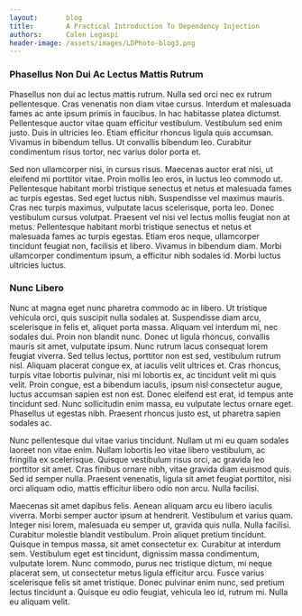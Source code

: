 ```yaml
---
layout:       blog
title:        A Practical Introduction To Dependency Injection
authors:      Calen Legaspi
header-image: /assets/images/LDPhoto-blog3.png
---
```


### Phasellus Non Dui Ac Lectus Mattis Rutrum

Phasellus non dui ac lectus mattis rutrum. Nulla sed orci nec ex rutrum pellentesque. Cras venenatis non diam vitae cursus. Interdum et malesuada fames ac ante ipsum primis in faucibus. In hac habitasse platea dictumst. Pellentesque auctor vitae quam efficitur vestibulum. Vestibulum sed enim justo. Duis in ultricies leo. Etiam efficitur rhoncus ligula quis accumsan. Vivamus in bibendum tellus. Ut convallis bibendum leo. Curabitur condimentum risus tortor, nec varius dolor porta et.

Sed non ullamcorper nisi, in cursus risus. Maecenas auctor erat nisi, ut eleifend mi porttitor vitae. Proin mollis leo eros, in luctus leo commodo ut. Pellentesque habitant morbi tristique senectus et netus et malesuada fames ac turpis egestas. Sed eget luctus nibh. Suspendisse vel maximus mauris. Cras nec turpis maximus, vulputate lacus scelerisque, porta leo. Donec vestibulum cursus volutpat. Praesent vel nisi vel lectus mollis feugiat non at metus. Pellentesque habitant morbi tristique senectus et netus et malesuada fames ac turpis egestas. Etiam eros neque, ullamcorper tincidunt feugiat non, facilisis et libero. Vivamus in bibendum diam. Morbi ullamcorper condimentum ipsum, a efficitur nibh sodales id. Morbi luctus ultricies luctus.

### Nunc Libero

Nunc at magna eget nunc pharetra commodo ac in libero. Ut tristique vehicula orci, quis suscipit nulla sodales at. Suspendisse diam arcu, scelerisque in felis et, aliquet porta massa. Aliquam vel interdum mi, nec sodales dui. Proin non blandit nunc. Donec ut ligula rhoncus, convallis mauris sit amet, vulputate ipsum. Nunc rutrum lacus consequat lorem feugiat viverra. Sed tellus lectus, porttitor non est sed, vestibulum rutrum nisl. Aliquam placerat congue ex, at iaculis velit ultrices et. Cras rhoncus, turpis vitae lobortis pulvinar, nisi mi lobortis ex, ac tincidunt velit mi quis velit. Proin congue, est a bibendum iaculis, ipsum nisl consectetur augue, luctus accumsan sapien est non est. Donec eleifend est erat, id tempus ante tincidunt sed. Nunc sollicitudin enim massa, eu vulputate lectus ornare eget. Phasellus ut egestas nibh. Praesent rhoncus justo est, ut pharetra sapien sodales ac.

Nunc pellentesque dui vitae varius tincidunt. Nullam ut mi eu quam sodales laoreet non vitae enim. Nullam lobortis leo vitae libero vestibulum, ac fringilla ex scelerisque. Quisque vestibulum risus orci, ac gravida leo porttitor sit amet. Cras finibus ornare nibh, vitae gravida diam euismod quis. Sed id semper nulla. Praesent venenatis, ligula sit amet feugiat porttitor, nisi orci aliquam odio, mattis efficitur libero odio non arcu. Nulla facilisi.

Maecenas sit amet dapibus felis. Aenean aliquam arcu eu libero iaculis viverra. Morbi semper auctor ipsum at hendrerit. Vestibulum et varius quam. Integer nisi lorem, malesuada eu semper ut, gravida quis nulla. Nulla facilisi. Curabitur molestie blandit vestibulum. Proin aliquet pretium tincidunt. Quisque in tempus massa, sit amet consectetur ex. Curabitur at interdum sem. Vestibulum eget est tincidunt, dignissim massa condimentum, vulputate lorem. Nunc commodo, purus nec tristique dictum, mi neque placerat sem, ut consectetur metus ligula efficitur arcu. Fusce varius scelerisque felis sit amet tristique. Donec pulvinar enim nunc, sed pretium lectus tincidunt a. Quisque eu odio feugiat, vehicula leo id, rutrum mi. Nulla eu aliquam velit.